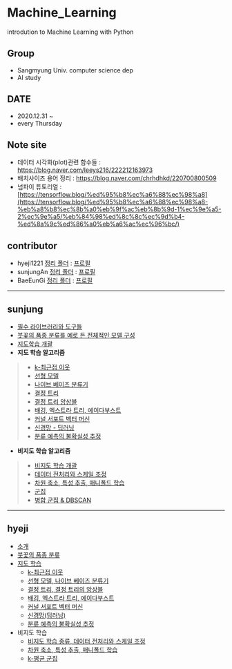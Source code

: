 # Machine_Learning
introdution to Machine Learning with Python

## Group
+ Sangmyung Univ. computer science dep
+ AI study 

## DATE
  - 2020.12.31 ~
  - every Thursday
 
## Note site
- 데이터 시각화(plot)관련 함수들 : https://blog.naver.com/leeys216/222212163973
- 배치사이즈 용어 정리 : https://blog.naver.com/chrhdhkd/220700800509
- 넘파이 튜토리얼 : [https://tensorflow.blog/%ed%95%b8%ec%a6%88%ec%98%a8](https://tensorflow.blog/%ed%95%b8%ec%a6%88%ec%98%a8-%eb%a8%b8%ec%8b%a0%eb%9f%ac%eb%8b%9d-1%ec%9e%a5-2%ec%9e%a5/%eb%84%98%ed%8c%8c%ec%9d%b4-%ed%8a%9c%ed%86%a0%eb%a6%ac%ec%96%bc/)
## contributor
+ hyeji1221 [정리 폴더](https://github.com/sunjungAn/Machine_Learning/tree/master/hyejiLim) : [프로필](https://github.com/hyeji1221)
+ sunjungAn [정리 폴더](https://github.com/sunjungAn/Machine_Learning/tree/master/sunjungAn) : [프로필](https://github.com/sunjungAn)
+ BaeEunGi [정리 폴더](https://github.com/sunjungAn/Machine_Learning/tree/master/BaeEunGi) : [프로필](https://github.com/BaeEunGi)

---------------------------------------------------------------------------------------------------------------------------------------------------------



## sunjung

+ [필수 라이브러리와 도구들](https://github.com/sunjungAn/Machine_Learning/blob/master/sunjungAn/%ED%95%84%EC%88%98%20%EB%9D%BC%EC%9D%B4%EB%B8%8C%EB%9F%AC%EB%A6%AC%EC%99%80%20%EB%8F%84%EA%B5%AC%EB%93%A4.md)
+ [붓꽃의 품종 분류를 예로 든 전체적인 모델 구성](https://github.com/sunjungAn/Machine_Learning/blob/master/sunjungAn/%EB%B6%93%EA%BD%83%EC%9D%98%20%ED%92%88%EC%A2%85%20%EB%B6%84%EB%A5%98%EB%A5%BC%20%EC%98%88%EB%A1%9C%20%EB%93%A0%20%EC%A0%84%EC%B2%B4%EC%A0%81%EC%9D%B8%20%EB%AA%A8%EB%8D%B8%20%EA%B5%AC%EC%84%B1.ipynb)
+ [지도학습 개괄](https://github.com/sunjungAn/Machine_Learning/blob/master/sunjungAn/%EC%A7%80%EB%8F%84%20%ED%95%99%EC%8A%B5%20%EA%B0%9C%EA%B4%84.ipynb)
+ **지도 학습 알고리즘**
> + [k-최근접 이웃](https://github.com/sunjungAn/Machine_Learning/blob/master/sunjungAn/K-%EC%B5%9C%EA%B7%BC%EC%A0%91%20%EC%9D%B4%EC%9B%83.ipynb)
> + [선형 모델](https://github.com/sunjungAn/Machine_Learning/blob/master/sunjungAn/%EC%84%A0%ED%98%95%20%EB%AA%A8%EB%8D%B8.ipynb)
> + [나이브 베이즈 분류기](https://github.com/sunjungAn/Machine_Learning/blob/master/sunjungAn/%EB%82%98%EC%9D%B4%EB%B8%8C%20%EB%B2%A0%EC%9D%B4%EC%A6%88%20%EB%B6%84%EB%A5%98%EA%B8%B0.ipynb)
> + [결정 트리](https://github.com/sunjungAn/Machine_Learning/blob/master/sunjungAn/%EA%B2%B0%EC%A0%95%20%ED%8A%B8%EB%A6%AC.ipynb)
> + [결정 트리 앙상블](https://github.com/sunjungAn/Machine_Learning/blob/master/sunjungAn/%EA%B2%B0%EC%A0%95%20%ED%8A%B8%EB%A6%AC%EC%9D%98%20%EC%95%99%EC%83%81%EB%B8%94.ipynb)
> + [배깅, 엑스트라 트리, 에이다부스트](https://github.com/sunjungAn/Machine_Learning/blob/master/sunjungAn/%EB%B0%B0%EA%B9%85%2C%20%EC%97%91%EC%8A%A4%ED%8A%B8%EB%9D%BC%20%ED%8A%B8%EB%A6%AC%2C%20%EC%97%90%EC%9D%B4%EB%8B%A4%EB%B6%80%EC%8A%A4%ED%8A%B8.ipynb)
> + [커널 서포트 벡터 머신](https://github.com/sunjungAn/Machine_Learning/blob/master/sunjungAn/%EC%BB%A4%EB%84%90%20%EC%84%9C%ED%8F%AC%ED%8A%B8%20%EB%B2%A1%ED%84%B0%20%EB%A8%B8%EC%8B%A0.ipynb)
> + [신경망 - 딥러닝](https://github.com/sunjungAn/Machine_Learning/blob/master/sunjungAn/%EC%8B%A0%EA%B2%BD%EB%A7%9D(%EB%94%A5%EB%9F%AC%EB%8B%9D).ipynb)
> + [분류 예측의 불확실성 추정](https://github.com/sunjungAn/Machine_Learning/blob/master/sunjungAn/%EB%B6%84%EB%A5%98%20%EC%98%88%EC%B8%A1%EC%9D%98%20%EB%B6%88%ED%99%95%EC%8B%A4%EC%84%B1%20%EC%B6%94%EC%A0%95.ipynb)
+ **비지도 학습 알고리즘**
> + [비지도 학습 개괄](https://github.com/sunjungAn/Machine_Learning/blob/master/sunjungAn/%EB%B9%84%EC%A7%80%EB%8F%84%20%ED%95%99%EC%8A%B5%20%EA%B0%9C%EA%B4%84.ipynb)
> + [데이터 전처리와 스케일 조정](https://github.com/sunjungAn/Machine_Learning/blob/master/sunjungAn/%EB%8D%B0%EC%9D%B4%ED%84%B0%20%EC%A0%84%EC%B2%98%EB%A6%AC%EC%99%80%20%EC%8A%A4%EC%BC%80%EC%9D%BC%20%EC%A1%B0%EC%A0%95.ipynb)
> + [차원 축소, 특성 추출, 매니폴드 학습](https://github.com/sunjungAn/Machine_Learning/blob/master/sunjungAn/%EC%B0%A8%EC%9B%90%20%EC%B6%95%EC%86%8C%2C%20%ED%8A%B9%EC%84%B1%20%EC%B6%94%EC%B6%9C%20%EB%A7%A4%EB%8B%88%ED%8F%B4%EB%93%9C%20%ED%95%99%EC%8A%B5.ipynb)
> + [군집](https://github.com/sunjungAn/Machine_Learning/blob/master/sunjungAn/%EA%B5%B0%EC%A7%91.ipynb)
> + [병합 군집 & DBSCAN](https://github.com/sunjungAn/Machine_Learning/blob/master/sunjungAn/%EB%B3%91%ED%95%A9%20%EA%B5%B0%EC%A7%91%20%26%20DBSCAN.ipynb)
-----------------------------------------------------------------------------------------------

## hyeji
+ [소개](https://github.com/sunjungAn/Machine_Learning/blob/master/hyejiLim/%EC%86%8C%EA%B0%9C.md)
+ [붓꽃의 품종 분류](https://github.com/sunjungAn/Machine_Learning/blob/master/hyejiLim/chapter1%20%EB%B6%93%EA%BD%83%EC%9D%98%20%ED%92%88%EC%A2%85%20%EB%B6%84%EB%A5%98.ipynb)
+ [지도 학습](https://github.com/sunjungAn/Machine_Learning/blob/master/hyejiLim/%EC%A7%80%EB%8F%84%ED%95%99%EC%8A%B5.md)
  + [k-최근접 이웃](https://github.com/sunjungAn/Machine_Learning/blob/master/hyejiLim/chapter2.3.2%20k-%EC%B5%9C%EA%B7%BC%EC%A0%91%20%EC%9D%B4%EC%9B%83.ipynb)
  + [선형 모델, 나이브 베이즈 분류기](https://github.com/sunjungAn/Machine_Learning/blob/master/hyejiLim/chapter2.3.3%20%EC%84%A0%ED%98%95%20%EB%AA%A8%EB%8D%B8%20%26%202.3.4%20%EB%82%98%EC%9D%B4%EB%B8%8C%20%EB%B2%A0%EC%9D%B4%EC%A6%88%20%EB%B6%84%EB%A5%98%EA%B8%B0.ipynb)
  + [결정 트리, 결정 트리의 앙상블](https://github.com/sunjungAn/Machine_Learning/blob/master/hyejiLim/chapter2.3.5%20%EA%B2%B0%EC%A0%95%ED%8A%B8%EB%A6%AC%20%26%202.3.6%20%EA%B2%B0%EC%A0%95%20%ED%8A%B8%EB%A6%AC%EC%9D%98%20%EC%95%99%EC%83%81%EB%B8%94.ipynb)
  + [배깅, 엑스트라 트리, 에이다부스트](https://github.com/sunjungAn/Machine_Learning/blob/master/hyejiLim/chapter2.3.7%20%EB%B0%B0%EA%B9%85%2C%20%EC%97%91%EC%8A%A4%ED%8A%B8%EB%9D%BC%20%ED%8A%B8%EB%A6%AC%2C%20%EC%97%90%EC%9D%B4%EB%8B%A4%EB%B6%80%EC%8A%A4%ED%8A%B8.ipynb)
  + [커널 서포트 벡터 머신](https://github.com/sunjungAn/Machine_Learning/blob/master/hyejiLim/chapter2.3.8%20%EC%BB%A4%EB%84%90%20%EC%84%9C%ED%8F%AC%ED%8A%B8%20%EB%B2%A1%ED%84%B0%20%EB%A8%B8%EC%8B%A0.ipynb)
  + [신경망(딥러닝)](https://github.com/sunjungAn/Machine_Learning/blob/master/hyejiLim/chapter2.3.9%20%EC%8B%A0%EA%B2%BD%EB%A7%9D(%EB%94%A5%EB%9F%AC%EB%8B%9D).ipynb)
  + [분류 예측의 불확실성 추정](https://github.com/sunjungAn/Machine_Learning/blob/master/hyejiLim/chapter2.4%20%EB%B6%84%EB%A5%98%20%EC%98%88%EC%B8%A1%EC%9D%98%20%EB%B6%88%ED%99%95%EC%8B%A4%EC%84%B1%20%EC%B6%94%EC%A0%95.ipynb)
+ 비지도 학습  
  + [비지도 학습 종류, 데이터 전처리와 스케일 조정](https://github.com/sunjungAn/Machine_Learning/blob/master/hyejiLim/chapter3.1~3.3%20%EB%B9%84%EC%A7%80%EB%8F%84%20%ED%95%99%EC%8A%B5%20%EC%A2%85%EB%A5%98%2C%20%EB%8D%B0%EC%9D%B4%ED%84%B0%20%EC%A0%84%EC%B2%98%EB%A6%AC%EC%99%80%20%EC%8A%A4%EC%BC%80%EC%9D%BC%20%EC%A1%B0%EC%A0%95.ipynb)
  + [차원 축소, 특성 추출, 매니폴드 학습](https://github.com/sunjungAn/Machine_Learning/blob/master/hyejiLim/chapter3.4%20%EC%B0%A8%EC%9B%90%20%EC%B6%95%EC%86%8C%2C%20%ED%8A%B9%EC%84%B1%20%EC%B6%94%EC%B6%9C%2C%20%EB%A7%A4%EB%8B%88%ED%8F%B4%EB%93%9C%20%ED%95%99%EC%8A%B5.ipynb)
  + [k-평균 군집](https://github.com/sunjungAn/Machine_Learning/blob/master/hyejiLim/chapter3.5.1%20k-%ED%8F%89%EA%B7%A0%20%EA%B5%B0%EC%A7%91.ipynb)
